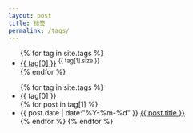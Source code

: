 ```yaml
---
layout: post
title: 标签
permalink: /tags/
---
```


<ul class="tags">
    {% for tag in site.tags %}
    <li>
        <a href="#{{ tag[0] }}">{{ tag[0] }}</a> <sup>{{ tag[1].size }}</sup>
    </li>
    {% endfor %}
</ul>

<ul class="listing">
    {% for tag in site.tags %}
    <li class="listing-seperator" id="{{ tag[0] }}">{{ tag[0] }}</li>
    {% for post in tag[1] %}
    <li class="listing-item">
        <time datetime="{{ post.date | date:'%Y-%m-%d' }}">{{ post.date | date:"%Y-%m-%d" }}</time>
        <a href="{{ post.url }}" title="{{ post.title }}">{{ post.title }}</a>
    </li>
    {% endfor %}
{% endfor %}
</ul>